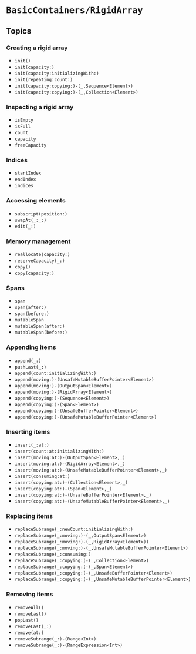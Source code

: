 # ``BasicContainers/RigidArray``

## Topics

### Creating a rigid array

- ``init()``
- ``init(capacity:)``
- ``init(capacity:initializingWith:)``
- ``init(repeating:count:)``
- ``init(capacity:copying:)-(_,Sequence<Element>)``
- ``init(capacity:copying:)-(_,Collection<Element>)``

### Inspecting a rigid array

- ``isEmpty``
- ``isFull``
- ``count``
- ``capacity``
- ``freeCapacity``

### Indices

- ``startIndex``
- ``endIndex``
- ``indices``

### Accessing elements

- ``subscript(position:)``
- ``swapAt(_:_:)``
- ``edit(_:)``

### Memory management

- ``reallocate(capacity:)``
- ``reserveCapacity(_:)``
- ``copy()``
- ``copy(capacity:)``

### Spans

- ``span``
- ``span(after:)``
- ``span(before:)``
- ``mutableSpan``
- ``mutableSpan(after:)``
- ``mutableSpan(before:)``

### Appending items

- ``append(_:)``
- ``pushLast(_:)``
- ``append(count:initializingWith:)``
- ``append(moving:)-(UnsafeMutableBufferPointer<Element>)``
- ``append(moving:)-(OutputSpan<Element>)``
- ``append(moving:)-(RigidArray<Element>)``
- ``append(copying:)-(Sequence<Element>)``
- ``append(copying:)-(Span<Element>)``
- ``append(copying:)-(UnsafeBufferPointer<Element>)``
- ``append(copying:)-(UnsafeMutableBufferPointer<Element>)``

### Inserting items

- ``insert(_:at:)``
- ``insert(count:at:initializingWith:)``
- ``insert(moving:at:)-(OutputSpan<Element>,_)``
- ``insert(moving:at:)-(RigidArray<Element>,_)``
- ``insert(moving:at:)-(UnsafeMutableBufferPointer<Element>,_)``
- ``insert(consuming:at:)``
- ``insert(copying:at:)-(Collection<Element>,_)``
- ``insert(copying:at:)-(Span<Element>,_)``
- ``insert(copying:at:)-(UnsafeBufferPointer<Element>,_)``
- ``insert(copying:at:)-(UnsafeMutableBufferPointer<Element>,_)``

### Replacing items

- ``replaceSubrange(_:newCount:initializingWith:)``
- ``replaceSubrange(_:moving:)-(_,OutputSpan<Element>)``
- ``replaceSubrange(_:moving:)-(_,RigidArray<Element>))``
- ``replaceSubrange(_:moving:)-(_,UnsafeMutableBufferPointer<Element>)``
- ``replaceSubrange(_:consuming:)``
- ``replaceSubrange(_:copying:)-(_,Collection<Element>)``
- ``replaceSubrange(_:copying:)-(_,Span<Element>)``
- ``replaceSubrange(_:copying:)-(_,UnsafeBufferPointer<Element>)``
- ``replaceSubrange(_:copying:)-(_,UnsafeMutableBufferPointer<Element>)``

### Removing items

- ``removeAll()``
- ``removeLast()``
- ``popLast()``
- ``removeLast(_:)``
- ``remove(at:)``
- ``removeSubrange(_:)-(Range<Int>)``
- ``removeSubrange(_:)-(RangeExpression<Int>)``
